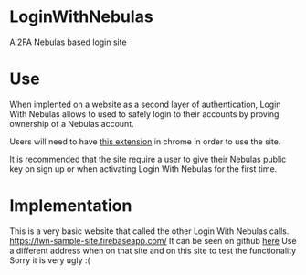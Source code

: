 # LoginWithNebulas
A 2FA Nebulas based login site

# Use
When implented on a website as a second layer of authentication, Login With Nebulas allows to used to safely login to their accounts by proving ownership of a Nebulas account.

Users will need to have [this extension](https://github.com/ChengOrangeJu/WebExtensionWallet) in chrome in order to use the site.

It is recommended that the site require a user to give their Nebulas public key on sign up or when activating Login With Nebulas for the first time.

# Implementation
This is a very basic website that called the other Login With Nebulas calls. https://lwn-sample-site.firebaseapp.com/
It can be seen on github [here](https://github.com/andy8052/LoginWithNebulasExampleSite)
Use a different address when on that site and on this site to test the functionality
Sorry it is very ugly :(